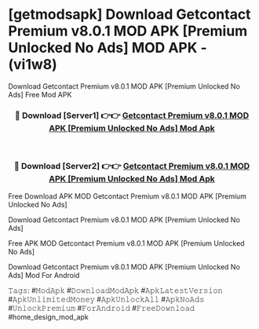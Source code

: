 # [getmodsapk] Download Getcontact Premium v8.0.1 MOD APK [Premium Unlocked No Ads] MOD APK - (vi1w8)
Download Getcontact Premium v8.0.1 MOD APK [Premium Unlocked No Ads] Free Mod APK

<div align="center">
<h3>🔴 Download [Server1] 👉👉 <a href="https://apk-comot.site?title=Getcontact_Premium_v8.0.1_MOD_APK_[Premium_Unlocked_No_Ads]">Getcontact Premium v8.0.1 MOD APK [Premium Unlocked No Ads] Mod Apk</a></h3><br>

<h3>🔴 Download [Server2] 👉👉 <a href="https://apk-comot.site?title=Getcontact_Premium_v8.0.1_MOD_APK_[Premium_Unlocked_No_Ads]">Getcontact Premium v8.0.1 MOD APK [Premium Unlocked No Ads] Mod Apk</a></h3>
</div>


Free Download APK MOD Getcontact Premium v8.0.1 MOD APK [Premium Unlocked No Ads]

Download Getcontact Premium v8.0.1 MOD APK [Premium Unlocked No Ads] 

Free APK MOD Getcontact Premium v8.0.1 MOD APK [Premium Unlocked No Ads] 

Download Getcontact Premium v8.0.1 MOD APK [Premium Unlocked No Ads] Mod For Android

𝚃𝚊𝚐𝚜: #𝙼𝚘𝚍𝙰𝚙𝚔 #𝙳𝚘𝚠𝚗𝚕𝚘𝚊𝚍𝙼𝚘𝚍𝙰𝚙𝚔 #𝙰𝚙𝚔𝙻𝚊𝚝𝚎𝚜𝚝𝚅𝚎𝚛𝚜𝚒𝚘𝚗 #𝙰𝚙𝚔𝚄𝚗𝚕𝚒𝚖𝚒𝚝𝚎𝚍𝙼𝚘𝚗𝚎𝚢 #𝙰𝚙𝚔𝚄𝚗𝚕𝚘𝚌𝚔𝙰𝚕𝚕 #𝙰𝚙𝚔𝙽𝚘𝙰𝚍𝚜 #𝚄𝚗𝚕𝚘𝚌𝚔𝙿𝚛𝚎𝚖𝚒𝚞𝚖 #𝙵𝚘𝚛𝙰𝚗𝚍𝚛𝚘𝚒𝚍 #𝙵𝚛𝚎𝚎𝙳𝚘𝚠𝚗𝚕𝚘𝚊𝚍 #home_design_mod_apk